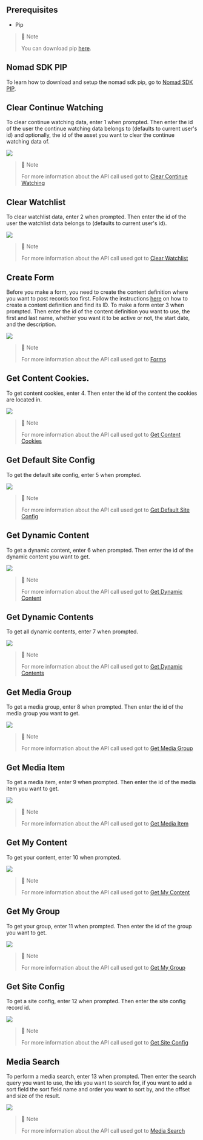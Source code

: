 ## Prerequisites

- Pip

> 📘 Note
> 
> You can download pip [here](https://pip.pypa.io/en/stable/installation/).

## Nomad SDK PIP

To learn how to download and setup the nomad sdk pip, go to [Nomad SDK PIP](doc:nomad-sdk-pip).

## Clear Continue Watching

To clear continue watching data, enter 1 when prompted. Then enter the id of the user the continue watching data belongs to (defaults to current user's id) and optionally, the id of the asset you want to clear the continue watching data of.

![](images/clear-continue-watching.png)

> 📘 Note
> 
> For more information about the API call used got to [Clear Continue Watching](doc:clear-continue-watching)

## Clear Watchlist

To clear watchlist data, enter 2 when prompted. Then enter the id of the user the watchlist data belongs to (defaults to current user's id).

![](images/clear-watchlist.png)

> 📘 Note
> 
> For more information about the API call used got to [Clear Watchlist](doc:clear-watchlist)

## Create Form

Before you make a form, you need to create the content definition where you want to post records too first. Follow the instructions [here](doc:content-definitions) on how to create a content definition and find its ID. To make a form enter 3 when prompted. Then enter the id of the content definition you want to use, the first and last name, whether you want it to be active or not, the start date, and the description.

![](images/create-form.png)

> 📘 Note
> 
> For more information about the API call used got to [Forms](doc:forms)

## Get Content Cookies.

To get content cookies, enter 4. Then enter the id of the content the cookies are located in.

![](images/get-content-cookies.png)

> 📘 Note
> 
> For more information about the API call used got to [Get Content Cookies](doc:get-content-cookies)

## Get Default Site Config

To get the default site config, enter 5 when prompted.

![](images/get-default-site-config.png)

> 📘 Note
> 
> For more information about the API call used got to [Get Default Site Config](doc:get-default-site-config)

## Get Dynamic Content

To get a dynamic content, enter 6 when prompted. Then enter the id of the dynamic content you want to get.

![](images/get-dynamic-content.png)

> 📘 Note
> 
> For more information about the API call used got to [Get Dynamic Content](doc:get-dynamic-content)

## Get Dynamic Contents

To get all dynamic contents, enter 7 when prompted.

![](images/get-dynamic-contents.png)

> 📘 Note
> 
> For more information about the API call used got to [Get Dynamic Contents](doc:get-dynamic-contents)

## Get Media Group

To get a media group, enter 8 when prompted. Then enter the id of the media group you want to get.

![](images/get-media-group.png)

> 📘 Note
> 
> For more information about the API call used got to [Get Media Group](ref:get_media-group-id)

## Get Media Item

To get a media item, enter 9 when prompted. Then enter the id of the media item you want to get.

![](images/get-media-item.png)

> 📘 Note
> 
> For more information about the API call used got to [Get Media Item](ref:get_media-item-id)

## Get My Content

To get your content, enter 10 when prompted.

![](images/get-my-content.png)

> 📘 Note
> 
> For more information about the API call used got to [Get My Content](ref:get_media-my-content)

## Get My Group

To get your group, enter 11 when prompted. Then enter the id of the group you want to get.

![](images/get-my-group.png)

> 📘 Note
> 
> For more information about the API call used got to [Get My Group](doc:get-my-group)

## Get Site Config

To get a site config, enter 12 when prompted. Then enter the site config record id. 

![](images/get-site-config.png)

> 📘 Note
> 
> For more information about the API call used got to [Get Site Config](doc:get-site-config)

## Media Search

To perform a media search, enter 13 when prompted. Then enter the search query you want to use, the ids you want to search for, if you want to add a sort field the sort field name and order you want to sort by, and the offset and size of the result.

![](images/media-search.png)

> 📘 Note
> 
> For more information about the API call used got to [Media Search](doc:search-1)